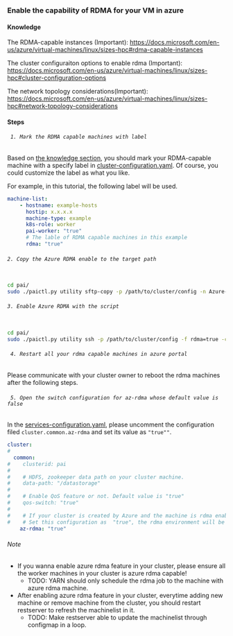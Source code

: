 <!--
  Copyright (c) Microsoft Corporation
  All rights reserved.

  MIT License

  Permission is hereby granted, free of charge, to any person obtaining a copy of this software and associated
  documentation files (the "Software"), to deal in the Software without restriction, including without limitation
  the rights to use, copy, modify, merge, publish, distribute, sublicense, and/or sell copies of the Software, and
  to permit persons to whom the Software is furnished to do so, subject to the following conditions:
  The above copyright notice and this permission notice shall be included in all copies or substantial portions of the Software.

  THE SOFTWARE IS PROVIDED *AS IS*, WITHOUT WARRANTY OF ANY KIND, EXPRESS OR IMPLIED, INCLUDING
  BUT NOT LIMITED TO THE WARRANTIES OF MERCHANTABILITY, FITNESS FOR A PARTICULAR PURPOSE AND
  NONINFRINGEMENT. IN NO EVENT SHALL THE AUTHORS OR COPYRIGHT HOLDERS BE LIABLE FOR ANY CLAIM,
  DAMAGES OR OTHER LIABILITY, WHETHER IN AN ACTION OF CONTRACT, TORT OR OTHERWISE, ARISING FROM,
  OUT OF OR IN CONNECTION WITH THE SOFTWARE OR THE USE OR OTHER DEALINGS IN THE SOFTWARE.
-->


### Enable the capability of RDMA for your VM in azure

#### Knowledge <a name="knowledge"></a>
The RDMA-capable instances
 (Important): https://docs.microsoft.com/en-us/azure/virtual-machines/linux/sizes-hpc#rdma-capable-instances

The cluster configuraiton options to enable rdma (Important): https://docs.microsoft.com/en-us/azure/virtual-machines/linux/sizes-hpc#cluster-configuration-options

The network topology considerations(Important): https://docs.microsoft.com/en-us/azure/virtual-machines/linux/sizes-hpc#network-topology-considerations

#### Steps

###### ``` 1. Mark the RDMA capable machines with label```


Based on [the knowledge section](#knowledge), you should mark your RDMA-capable machine with a specify label in [cluster-configuration.yaml](../../../../examples/cluster-configuration/cluster-configuration.yaml). Of course, you could customize the label as what you like.

For example, in this tutorial, the following label will be used.

```YAML
machine-list:
    - hostname: example-hosts
      hostip: x.x.x.x
      machine-type: example
      k8s-role: worker
      pai-worker: "true"
      # The lable of RDMA capable machines in this example
      rdma: "true"
```

###### ``` 2. Copy the Azure RDMA enable to the target path ```

```bash

cd pai/
sudo ./paictl.py utility sftp-copy -p /path/to/cluster/config -n Azure-RDMA-enable.sh -s src/azure-rdma -d /tmp -f rdma=true

```

###### ``` 3. Enable Azure RDMA with the script ```

```bash

cd pai/
sudo ./paictl.py utility ssh -p /path/to/cluster/config -f rdma=true -c "sudo /bin/bash /tmp/Azure-RDMA-enable.sh"

```


###### ``` 4. Restart all your rdma capable machines in azure portal```

Please communicate with your cluster owner to reboot the rdma machines after the following steps.

###### ``` 5. Open the switch configuration for az-rdma whose default value is false```

In the [services-configuration.yaml](../../../../examples/cluster-configuration/services-configuration.yaml), please uncomment the configuration filed ```cluster.common.az-rdma``` and set its value as ```"true""```.

```YAML
cluster:
#
  common:
#    clusterid: pai
#
#    # HDFS, zookeeper data path on your cluster machine.
#    data-path: "/datastorage"
#
#    # Enable QoS feature or not. Default value is "true"
#    qos-switch: "true"
#
#    # If your cluster is created by Azure and the machine is rdma enabled.
#    # Set this configuration as  "true", the rdma environment will be set into your container.
    az-rdma: "true"
```


###### Note
- If you wanna enable azure rdma feature in your cluster, please ensure all the worker machines in your cluster is azure rdma capable!
    - TODO: YARN should only schedule the rdma job to the machine with azure rdma machine.
- After enabling azure rdma feature in your cluster, everytime adding new machine or remove machine from the cluster, you should restart restserver to refresh the machinelist in it.
    - TODO: Make restserver able to update the machinelist through configmap in a loop.
